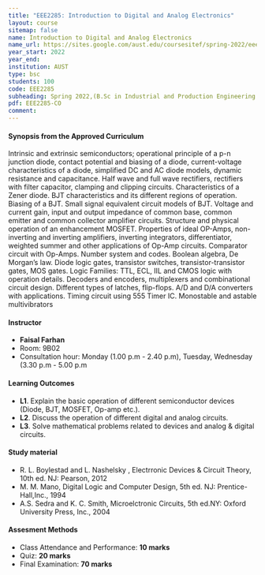 ```yaml
---
title: "EEE2285: Introduction to Digital and Analog Electronics"
layout: course
sitemap: false
name: Introduction to Digital and Analog Electronics
name_url: https://sites.google.com/aust.edu/coursesitef/spring-2022/eee-2285-ipe?fbclid=IwAR3wbR3Mvs3J5L4FqHctixnOTFFY1Ff7XWR8se5eWTxDtI9q8GanyKCgJZU
year_start: 2022
year_end: 
institution: AUST
type: bsc
students: 100
code: EEE2285
subheading: Spring 2022,(B.Sc in Industrial and Production Engineering (IPE))
pdf: EEE2285-CO
comment: 
---
```

#### Synopsis from the Approved Curriculum
Intrinsic and extrinsic semiconductors; operational principle of a p-n junction diode, contact potential and biasing of a diode, current-voltage characteristics of a diode, simplified DC and AC diode models, dynamic resistance and capacitance. Half wave and full wave rectifiers, rectifiers with filter capacitor, clamping and clipping circuits. Characteristics of a Zener diode. BJT characteristics and its different regions of operation. Biasing of a BJT. Small signal equivalent circuit models of BJT. Voltage and current gain, input and output impedance of common base, common emitter and common collector amplifier circuits. Structure and physical operation of an enhancement MOSFET. Properties of ideal OP-Amps, non-inverting and inverting amplifiers, inverting integrators, differentiator, weighted summer and other applications of Op-Amp circuits. Comparator circuit with Op-Amps. Number system and codes. Boolean algebra, De Morgan’s law. Diode logic gates, transistor switches, transistor-transistor gates, MOS gates. Logic Families: TTL, ECL, IIL and CMOS logic with operation details. Decoders and encoders, multiplexers and combinational circuit design. Different types of latches, flip-flops. A/D and D/A converters with applications. Timing circuit using 555 Timer IC. Monostable and astable multivibrators

#### Instructor
- <b>Faisal Farhan</b>
- Room: 9B02
- Consultation hour: Monday (1.00 p.m - 2.40 p.m), Tuesday, Wednesday  (3.30 p.m - 5.00 p.m

#### Learning Outcomes
- **L1**. Explain the basic operation of different semiconductor devices (Diode, BJT, MOSFET, Op-amp etc.).
- **L2**. Discuss the operation of different digital and analog circuits.
- **L3**. Solve mathematical problems related to devices and analog & digital circuits.

#### Study material
- R. L.  Boylestad and L. Nashelsky , Electrronic Devices & Circuit Theory, 10th ed. NJ: Pearson, 2012
- M. M. Mano, Digital Logic and Computer Design, 5th ed. NJ: Prentice-Hall,Inc., 1994
- A.S. Sedra and K. C. Smith, Microelctronic Circuits, 5th ed.NY: Oxford University Press, Inc., 2004

#### Assesment Methods
- Class Attendance and Performance: **10 marks**
- Quiz: **20 marks**
- Final Examination: **70 marks**
